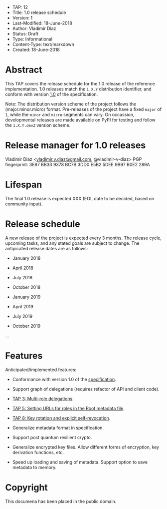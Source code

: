 * TAP: 12
* Title: 1.0 release schedule
* Version: 1
* Last-Modified: 18-June-2018
* Author: Vladimir Diaz
* Status: Draft
* Type: Informational
* Content-Type: text/markdown
* Created: 18-June-2018

# Abstract

This TAP covers the release schedule for the 1.0 release of the reference
implementation.  1.0 releases match the `1.X.Y` distribution identifier, and
conform with version
[1.0](https://github.com/theupdateframework/specification/blob/master/tuf-spec.md)
of the specification.

Note: The distribution version scheme of the project follows the
(major.minor.micro) format.  Pre-releases of the project have a fixed `major`
of `1`, while the `minor` and `micro` segments can vary.  On occassion,
developmental releases are made available on PyPI for testing and follow the
`1.X.Y.devZ` version scheme.

# Release manager for 1.0 releases
Vladimir Diaz <vladimir.v.diaz@gmail.com, @vladimir-v-diaz>
PGP fingerprint: 3E87 BB33 9378 BC7B 3DD0 E5B2 5DEE 9B97 B0E2 289A

# Lifespan

The final 1.0 release is expected XXX (EOL date to be decided, based on
community input).

# Release schedule
A new release of the project is expected every 3 months. The release cycle,
upcoming tasks, and any stated goals are subject to change. The antipicated
release dates are as follows:

* January 2018

* April 2018

* July 2018

* October 2018

* January 2019

* April 2019

* July 2019

* October 2019

...

# Features
Anticipated/implemented features:

* Conformance with version 1.0 of the [specification](https://github.com/theupdateframework/specification/blob/master/tuf-spec.md).

* Support graph of delegations (requires refactor of API and client code).

* [TAP 3: Multi-role delegations](https://github.com/theupdateframework/taps/blob/master/tap3.md).

* [TAP 5: Setting URLs for roles in the Root metadata file](https://github.com/theupdateframework/taps/blob/master/tap5.md).

* [TAP 8: Key rotation and explicit self-revocation](https://github.com/theupdateframework/taps/blob/master/tap8.md).

* Generalize metadata format in specification.

* Support post quantum resilient crypto.

* Generalize encrypted key files.  Allow different forms of encryption, key
  derivation functions, etc.

* Speed up loading and saving of metadata.  Support option to save metadata to
  memory.

# Copyright
This documena has been placed in the public domain.
